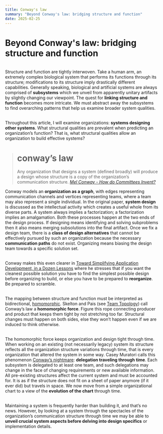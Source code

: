 ```yaml
---
title: Conway's law
summary: "Beyond Conway's law: bridging structure and function"
date: 2025-02-25
---
```

# Beyond Conway's law: bridging structure and function
\
Structure and function are tightly interwoven. Take a human arm, an extremely complex biological system that performs its functions through its structure; modifications to  its structure imply drastically different capabilities. Generally speaking, biological and artificial systems are always comprised of **subsystems** which we unveil from apparently unitary artifacts by slightly changing our viewpoint. The quest for **linking structure and function** becomes more intricate. We must abstract away the subsystems to find overarching patterns that help us examine broader system qualities.
\
&nbsp;


Throughout this article, I will examine organizations: **systems designing other systems**. What structural qualities are prevalent when predicting an organization&rsquo;s function? That is, what structural qualities allow an organization to build effective systems?

> # conway&rsquo;s law 
> Any organization that designs a system (defined broadly) will produce a design whose structure is a copy of the organization&rsquo;s communication structure. 
<cite>[Mel Conway - How do Committees Invent?](https://www.melconway.com/Home/pdf/committees.pdf)</cite>

Conway models an **organization as a graph**, with edges representing communication channels and vertices representing teams, where a team may also represent a single individual.
In the original paper, **system design** is discussed as the intellectual activity which creates a useful whole from its diverse parts. A system always implies a factorization; a factorization implies an amalgamation. Both these processes happen at the two ends of the design process. If designing means identifying and solving subproblems then it also means merging subsolutions into the final artifact. Once we fix a design team, there is a **class of design alternatives** that cannot be effectively pursued by such an organization because the necessary **communication paths** do not exist. Organizing means biasing the design team towards a specific solution set.
\
&nbsp;

Conway makes this even clearer in [Toward Simplifying Application Development, in a Dozen Lessons](https://melconway.com/Home/pdf/simplify.pdf) where he stresses that if you want the cleanest possible solution you have to find the simplest possible design before organizing to build, or else you have to be prepared to **reorganize**. Be prepared to scramble.
\
&nbsp;

The mapping between structure and function must be interpreted as bidirectional, [homomorphic](https://en.wikipedia.org/wiki/Homomorphism). Skelton and Pais (see [Team Topology](https://res.infoq.com/articles/book-review-team-topologies/en/resources/TTOP_excerpt_InfoQ-1572531146315.pdf)) call Conway&rsquo;s law a **homomorphic force**. Figure this rope connecting producer and product that keeps them tight by not stretching too far. Structural changes must happen on both sides, else they won&rsquo;t happen even if we are induced to think otherwise.
\
&nbsp;

The homomorphic force keeps organization and design tight through time. When working on an existing (not necessarily legacy) system its structure reflects all the organization structure variations through time, that is every organization that altered the system in some way. Casey Muratori calls this phenomenon [Conway&rsquo;s nightmare](https://www.youtube.com/watch?v=5IUj1EZwpJY&t=697s): **delegation traveling through time**. Each subsystem is delegated to at least one team, and such delegations may change in the face of changing requirements or new available information. All pre-existing structures affect the current system and must be accounted for. It is as if the structure does not fit on a sheet of paper anymore (if it ever did) but travels in space. We now move from a simple organizational chart to a view of the **evolution of the chart** through time.
\
&nbsp;

Maintaining a system is frequently harder than building it, and that&rsquo;s no news. However, by looking at a system through the spectacles of the organization&rsquo;s communication structure through time we may be able to **unveil crucial system aspects before delving into design specifics** or implementation details.